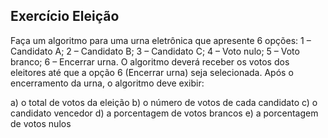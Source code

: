 ## Exercício Eleição
Faça um algoritmo para uma urna eletrônica que apresente 6 opções: 1 – Candidato A; 2 –
Candidato B; 3 – Candidato C; 4 – Voto nulo; 5 – Voto branco; 6 – Encerrar urna. O algoritmo deverá receber os votos dos eleitores até que a opção 6 (Encerrar urna) seja selecionada. Após o encerramento da urna, o algoritmo deve exibir:

a) o total de votos da eleição
b) o número de votos de cada candidato
c) o candidato vencedor
d) a porcentagem de votos brancos
e) a porcentagem de votos nulos